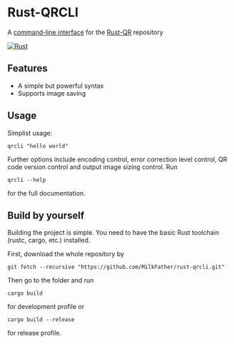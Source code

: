# Rust-QRCLI
A [command-line interface](https://en.wikipedia.org/wiki/Command-line_interface) for the [Rust-QR](/MilkFather/rust-qr) repository

[![Rust](https://github.com/MilkFather/rust-qrcli/actions/workflows/rust.yml/badge.svg)](https://github.com/MilkFather/rust-qrcli/actions/workflows/rust.yml)

## Features
* A simple but powerful syntax
* Supports image saving

## Usage
Simplist usage:
```
qrcli "hello world"
```
Further options include encoding control, error correction level control, QR code version control and output image sizing control. Run
```
qrcli --help
```
for the full documentation.

## Build by yourself
Building the project is simple. You need to have the basic Rust toolchain (rustc, cargo, etc.) installed.

First, download the whole repository by
```
git fetch --recursive "https://github.com/MilkFather/rust-qrcli.git"
```

Then go to the folder and run
```
cargo build
```
for development profile or
```
cargo build --release
```
for release profile.
